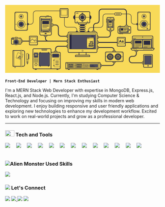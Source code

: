 ![banner](./banner.gif)

 **`Front-End Developer | Mern Stack Enthusiast`**

I'm a MERN Stack Web Developer with expertise in MongoDB, Express.js, React.js, and Node.js. Currently, I'm studying Computer Science & Technology and focusing on improving my skills in modern web development. I enjoy building responsive and user friendly applications and exploring new technologies to enhance my development workflow. Excited to work on real-world projects and grow as a professional developer.



---

###  <img src="https://user-images.githubusercontent.com/74038190/212284087-bbe7e430-757e-4901-90bf-4cd2ce3e1852.gif" width="30" height="20" /> Tech and Tools

<div align="left">
 <img  src="https://user-images.githubusercontent.com/74038190/212257454-16e3712e-945a-4ca2-b238-408ad0bf87e6.gif" width="30"> &nbsp; &nbsp; 
 <img  src="https://cdn.jsdelivr.net/gh/devicons/devicon/icons/typescript/typescript-plain.svg" width="30"> &nbsp; &nbsp; 
 <img src="https://user-images.githubusercontent.com/74038190/212257467-871d32b7-e401-42e8-a166-fcfd7baa4c6b.gif" width="30"> &nbsp; &nbsp; 
 <img src="https://user-images.githubusercontent.com/74038190/212257460-738ff738-247f-4445-a718-cdd0ca76e2db.gif" width="30"> &nbsp; &nbsp; 
 <img src="https://github.com/Anmol-Baranwal/Cool-GIFs-For-GitHub/assets/74038190/1a797f46-efe4-41e6-9e75-5303e1bbcbfa" width="30"> &nbsp; &nbsp; 
 <img src="https://cdn.jsdelivr.net/gh/devicons/devicon@latest/icons/nextjs/nextjs-original.svg" width="30px"/> &nbsp; &nbsp; 
 <img src="https://github.com/Anmol-Baranwal/Cool-GIFs-For-GitHub/assets/74038190/398b19b1-9aae-4c1f-8bc0-d172a2c08d68" width="30"> &nbsp; &nbsp; 
 <img src="https://github.com/Anmol-Baranwal/Cool-GIFs-For-GitHub/assets/74038190/29fd6286-4e7b-4d6c-818f-c4765d5e39a9" width="30"> &nbsp; &nbsp; 
 <img src="https://github.com/Anmol-Baranwal/Cool-GIFs-For-GitHub/assets/74038190/67f477ed-6624-42da-99f0-1a7b1a16eecb" width="30"> &nbsp; &nbsp; 
 <img src="https://cdn.jsdelivr.net/gh/devicons/devicon@latest/icons/tailwindcss/tailwindcss-original.svg" width="30px"/> &nbsp; &nbsp; 
 <img src="https://user-images.githubusercontent.com/74038190/212280805-9bcb336b-8c55-46a8-abf8-ff286ab55472.gif" width="30"> &nbsp; &nbsp; 
 <img src="https://user-images.githubusercontent.com/74038190/212281775-b468df30-4edc-4bf8-a4ee-f52e1aaddc86.gif" width="45"> &nbsp; &nbsp; 
 <img src="https://cdn.jsdelivr.net/gh/devicons/devicon/icons/linux/linux-original.svg" width="30px"/>
</div>

#

### <img src="https://user-images.githubusercontent.com/74038190/229223156-0cbdaba9-3128-4d8e-8719-b6b4cf741b67.gif" alt="Alien Monster" width="25" height="25" /> Used Skills

![](https://github-readme-stats.vercel.app/api/top-langs/?username=devmehedirony&theme=catppuccin_mocha&hide_border=false&include_all_commits=false&count_private=false&layout=compact)



### <img src="https://github.com/Anmol-Baranwal/Cool-GIFs-For-GitHub/assets/74038190/6f564d9a-467a-4bba-ad3a-8527c8ab79ae" width="20"> Let's Connect 

 <div>
   <a href="https://www.linkedin.com/in/devmehedirony" target="blank"><img src="https://user-images.githubusercontent.com/74038190/235294012-0a55e343-37ad-4b0f-924f-c8431d9d2483.gif" width="50"></a>
      <a href="https://x.com/devmehedirony" target="blank"><img src="https://user-images.githubusercontent.com/74038190/235294011-b8074c31-9097-4a65-a594-4151b58743a8.gif" width="50"> </a>
    <a href="https://facebook.com/devmehedirony" target="blank"><img src="https://user-images.githubusercontent.com/74038190/235294010-ec412ef5-e3da-4efa-b1d4-0ab4d4638755.gif" width="50"></a>
  <a href="https://discord.com/channels/devmehedirony" target="blank"><img src="https://user-images.githubusercontent.com/74038190/235294015-47144047-25ab-417c-af1b-6746820a20ff.gif" width="50"></a>
 </div>
 
    
